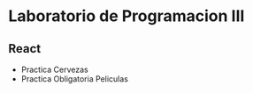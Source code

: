 <h1>Laboratorio de Programacion III</h1>
<h2>React</h2>
<ul>
  <li>Practica Cervezas</li>
  <li>Practica Obligatoria Peliculas</li>
</ul>
